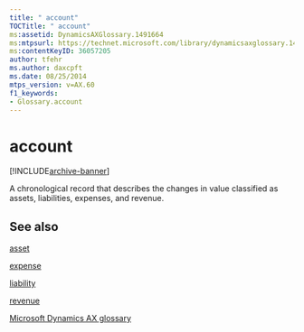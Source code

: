 ```yaml
---
title: " account"
TOCTitle: " account"
ms:assetid: DynamicsAXGlossary.1491664
ms:mtpsurl: https://technet.microsoft.com/library/dynamicsaxglossary.1491664(v=AX.60)
ms:contentKeyID: 36057205
author: tfehr
ms.author: daxcpft
ms.date: 08/25/2014
mtps_version: v=AX.60
f1_keywords:
- Glossary.account
---
```


# account


[!INCLUDE[archive-banner](includes/archive-banner.md)]

A chronological record that describes the changes in value classified as assets, liabilities, expenses, and revenue.

## See also

[asset](asset.md)

[expense](expense.md)

[liability](liability.md)

[revenue](revenue.md)

[Microsoft Dynamics AX glossary](glossary/microsoft-dynamics-ax-glossary.md)

  



